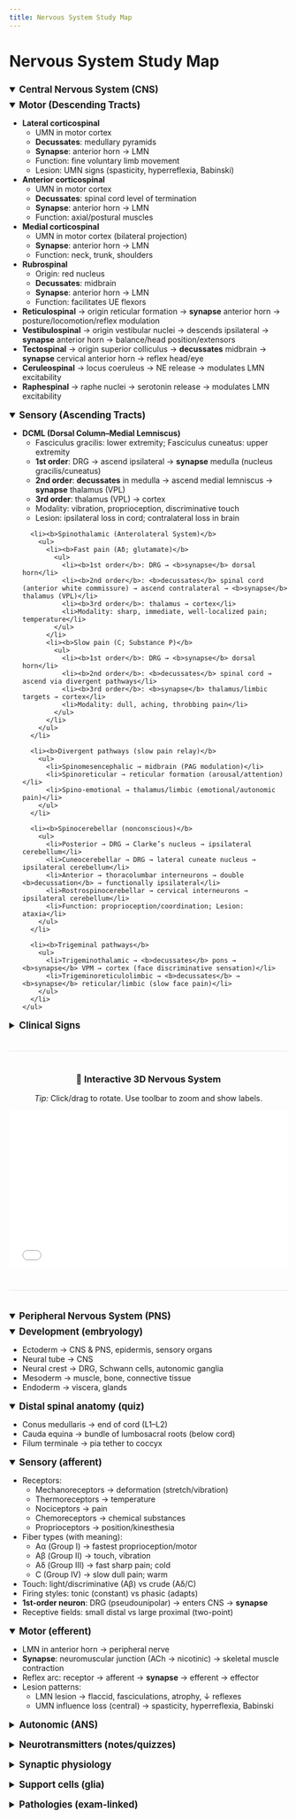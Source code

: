 ```yaml
---
title: Nervous System Study Map
---
```


<style>
  .ns-section { margin: 24px 0; }
  .divider { margin: 36px 0; border: 0; height: 1px; background: #e5e7eb; }
  .center { text-align: center; }
  details { margin: 8px 0 16px 0; }
  summary { cursor: pointer; font-size: 1.05rem; }
  .embed-wrap { margin: 40px auto; max-width: 1100px; }
  .embed-16x9 { position: relative; width: 100%; padding-bottom: 56.25%; }
  .embed-16x9 iframe { position: absolute; inset: 0; width: 100%; height: 100%; border: 0; }
</style>

# Nervous System Study Map

<!-- ================= CNS ================= -->
<div class="ns-section">
<details open>
  <summary><b>Central Nervous System (CNS)</b></summary>

  <details open>
    <summary><b>Motor (Descending Tracts)</b></summary>
    <ul>
      <li><b>Lateral corticospinal</b>
        <ul>
          <li>UMN in motor cortex</li>
          <li><b>Decussates</b>: medullary pyramids</li>
          <li><b>Synapse</b>: anterior horn → LMN</li>
          <li>Function: fine voluntary limb movement</li>
          <li>Lesion: UMN signs (spasticity, hyperreflexia, Babinski)</li>
        </ul>
      </li>
      <li><b>Anterior corticospinal</b>
        <ul>
          <li>UMN in motor cortex</li>
          <li><b>Decussates</b>: spinal cord level of termination</li>
          <li><b>Synapse</b>: anterior horn → LMN</li>
          <li>Function: axial/postural muscles</li>
        </ul>
      </li>
      <li><b>Medial corticospinal</b>
        <ul>
          <li>UMN in motor cortex (bilateral projection)</li>
          <li><b>Synapse</b>: anterior horn → LMN</li>
          <li>Function: neck, trunk, shoulders</li>
        </ul>
      </li>
      <li><b>Rubrospinal</b>
        <ul>
          <li>Origin: red nucleus</li>
          <li><b>Decussates</b>: midbrain</li>
          <li><b>Synapse</b>: anterior horn → LMN</li>
          <li>Function: facilitates UE flexors</li>
        </ul>
      </li>
      <li><b>Reticulospinal</b> → origin reticular formation → <b>synapse</b> anterior horn → posture/locomotion/reflex modulation</li>
      <li><b>Vestibulospinal</b> → origin vestibular nuclei → descends ipsilateral → <b>synapse</b> anterior horn → balance/head position/extensors</li>
      <li><b>Tectospinal</b> → origin superior colliculus → <b>decussates</b> midbrain → <b>synapse</b> cervical anterior horn → reflex head/eye</li>
      <li><b>Ceruleospinal</b> → locus coeruleus → NE release → modulates LMN excitability</li>
      <li><b>Raphespinal</b> → raphe nuclei → serotonin release → modulates LMN excitability</li>
    </ul>
  </details>

  <details open>
    <summary><b>Sensory (Ascending Tracts)</b></summary>
    <ul>
      <li><b>DCML (Dorsal Column–Medial Lemniscus)</b>
        <ul>
          <li>Fasciculus gracilis: lower extremity; Fasciculus cuneatus: upper extremity</li>
          <li><b>1st order</b>: DRG → ascend ipsilateral → <b>synapse</b> medulla (nucleus gracilis/cuneatus)</li>
          <li><b>2nd order</b>: <b>decussates</b> in medulla → ascend medial lemniscus → <b>synapse</b> thalamus (VPL)</li>
          <li><b>3rd order</b>: thalamus (VPL) → cortex</li>
          <li>Modality: vibration, proprioception, discriminative touch</li>
          <li>Lesion: ipsilateral loss in cord; contralateral loss in brain</li>
        </ul>
      </li>

      <li><b>Spinothalamic (Anterolateral System)</b>
        <ul>
          <li><b>Fast pain (Aδ; glutamate)</b>
            <ul>
              <li><b>1st order</b>: DRG → <b>synapse</b> dorsal horn</li>
              <li><b>2nd order</b>: <b>decussates</b> spinal cord (anterior white commissure) → ascend contralateral → <b>synapse</b> thalamus (VPL)</li>
              <li><b>3rd order</b>: thalamus → cortex</li>
              <li>Modality: sharp, immediate, well-localized pain; temperature</li>
            </ul>
          </li>
          <li><b>Slow pain (C; Substance P)</b>
            <ul>
              <li><b>1st order</b>: DRG → <b>synapse</b> dorsal horn</li>
              <li><b>2nd order</b>: <b>decussates</b> spinal cord → ascend via divergent pathways</li>
              <li><b>3rd order</b>: <b>synapse</b> thalamus/limbic targets → cortex</li>
              <li>Modality: dull, aching, throbbing pain</li>
            </ul>
          </li>
        </ul>
      </li>

      <li><b>Divergent pathways (slow pain relay)</b>
        <ul>
          <li>Spinomesencephalic → midbrain (PAG modulation)</li>
          <li>Spinoreticular → reticular formation (arousal/attention)</li>
          <li>Spino-emotional → thalamus/limbic (emotional/autonomic pain)</li>
        </ul>
      </li>

      <li><b>Spinocerebellar (nonconscious)</b>
        <ul>
          <li>Posterior → DRG → Clarke’s nucleus → ipsilateral cerebellum</li>
          <li>Cuneocerebellar → DRG → lateral cuneate nucleus → ipsilateral cerebellum</li>
          <li>Anterior → thoracolumbar interneurons → double <b>decussation</b> → functionally ipsilateral</li>
          <li>Rostrospinocerebellar → cervical interneurons → ipsilateral cerebellum</li>
          <li>Function: proprioception/coordination; Lesion: ataxia</li>
        </ul>
      </li>

      <li><b>Trigeminal pathways</b>
        <ul>
          <li>Trigeminothalamic → <b>decussates</b> pons → <b>synapse</b> VPM → cortex (face discriminative sensation)</li>
          <li>Trigeminoreticulolimbic → <b>decussates</b> → <b>synapse</b> reticular/limbic (slow face pain)</li>
        </ul>
      </li>
    </ul>
  </details>

  <details>
    <summary><b>Clinical Signs</b></summary>
    <ul>
      <li>UMN lesion → spasticity, hyperreflexia, Babinski</li>
      <li>LMN lesion → flaccid paralysis, fasciculations, atrophy</li>
      <li>DCML lesion → loss of vibration/proprioception</li>
      <li>Spinothalamic lesion → contralateral pain/temp loss</li>
      <li>Spinocerebellar lesion → ataxia</li>
      <li>ALS → UMN + LMN (sensation spared)</li>
    </ul>
  </details>

</details>
</div>

<hr class="divider" />

<!-- ============ 3D MODEL SECTION ============ -->
<div class="embed-wrap center">
  <h3>🧠 Interactive 3D Nervous System</h3>
  <p><i>Tip:</i> Click/drag to rotate. Use toolbar to zoom and show labels.</p>
  <div class="embed-16x9">
    <!-- Replace SRC below with the REAL embed URL you copy from BioDigital/Sketchfab -->
    <iframe 
      src="REPLACE_ME_WITH_REAL_EMBED_URL"
      allowfullscreen
      loading="lazy">
    </iframe>
  </div>
</div>

<hr class="divider" />

<!-- ================= PNS ================= -->
<div class="ns-section">
<details open>
  <summary><b>Peripheral Nervous System (PNS)</b></summary>

  <details open>
    <summary><b>Development (embryology)</b></summary>
    <ul>
      <li>Ectoderm → CNS & PNS, epidermis, sensory organs</li>
      <li>Neural tube → CNS</li>
      <li>Neural crest → DRG, Schwann cells, autonomic ganglia</li>
      <li>Mesoderm → muscle, bone, connective tissue</li>
      <li>Endoderm → viscera, glands</li>
    </ul>
  </details>

  <details open>
    <summary><b>Distal spinal anatomy (quiz)</b></summary>
    <ul>
      <li>Conus medullaris → end of cord (L1–L2)</li>
      <li>Cauda equina → bundle of lumbosacral roots (below cord)</li>
      <li>Filum terminale → pia tether to coccyx</li>
    </ul>
  </details>

  <details open>
    <summary><b>Sensory (afferent)</b></summary>
    <ul>
      <li>Receptors:
        <ul>
          <li>Mechanoreceptors → deformation (stretch/vibration)</li>
          <li>Thermoreceptors → temperature</li>
          <li>Nociceptors → pain</li>
          <li>Chemoreceptors → chemical substances</li>
          <li>Proprioceptors → position/kinesthesia</li>
        </ul>
      </li>
      <li>Fiber types (with meaning):
        <ul>
          <li>Aα (Group I) → fastest proprioception/motor</li>
          <li>Aβ (Group II) → touch, vibration</li>
          <li>Aδ (Group III) → fast sharp pain; cold</li>
          <li>C (Group IV) → slow dull pain; warm</li>
        </ul>
      </li>
      <li>Touch: light/discriminative (Aβ) vs crude (Aδ/C)</li>
      <li>Firing styles: tonic (constant) vs phasic (adapts)</li>
      <li><b>1st-order neuron</b>: DRG (pseudounipolar) → enters CNS → <b>synapse</b></li>
      <li>Receptive fields: small distal vs large proximal (two-point)</li>
    </ul>
  </details>

  <details open>
    <summary><b>Motor (efferent)</b></summary>
    <ul>
      <li>LMN in anterior horn → peripheral nerve</li>
      <li><b>Synapse</b>: neuromuscular junction (ACh → nicotinic) → skeletal muscle contraction</li>
      <li>Reflex arc: receptor → afferent → <b>synapse</b> → efferent → effector</li>
      <li>Lesion patterns:
        <ul>
          <li>LMN lesion → flaccid, fasciculations, atrophy, ↓ reflexes</li>
          <li>UMN influence loss (central) → spasticity, hyperreflexia, Babinski</li>
        </ul>
      </li>
    </ul>
  </details>

  <details>
    <summary><b>Autonomic (ANS)</b></summary>
    <ul>
      <li>Sympathetic → norepinephrine (fight/flight)</li>
      <li>Parasympathetic → acetylcholine (muscarinic; rest/digest)</li>
    </ul>
  </details>

  <details>
    <summary><b>Neurotransmitters (notes/quizzes)</b></summary>
    <ul>
      <li>Acetylcholine (ACh) → NMJ; parasympathetic</li>
      <li>Norepinephrine (NE) → sympathetic; vigilance</li>
      <li>Glutamate → excitatory; <b>fast pain</b></li>
      <li>Substance P → <b>slow pain</b></li>
      <li>GABA, Glycine → inhibitory</li>
      <li>Endorphins/Enkephalins → ↓ pain</li>
    </ul>
  </details>

  <details>
    <summary><b>Synaptic physiology</b></summary>
    <ul>
      <li>EPSP (depolarization) → open Na⁺ / Ca²⁺ channels</li>
      <li>IPSP (hyperpolarization) → open Cl⁻ / K⁺ channels</li>
      <li>Gate Control Theory → Aβ touch input inhibits pain (dorsal horn)</li>
    </ul>
  </details>

  <details>
    <summary><b>Support cells (glia)</b></summary>
    <ul>
      <li>Schwann → <b>myelination in PNS</b></li>
      <li>Satellite → support in ganglia</li>
      <li>(Contrast) Oligodendrocytes → <b>myelination in CNS</b></li>
      <li>Microglia (CNS) → immune/phagocytosis</li>
      <li>Astrocytes (CNS) → BBB/support</li>
    </ul>
  </details>

  <details>
    <summary><b>Pathologies (exam-linked)</b></summary>
    <ul>
      <li>Cauda equina syndrome → LMN pattern; saddle anesthesia, incontinence</li>
      <li>Guillain–Barré → PNS demyelination (Schwann)</li>
      <li>Myasthenia gravis → postsynaptic AChR; fatigable weakness</li>
      <li>Lambert–Eaton → presynaptic Ca²⁺ channel; improves with activity</li>
      <li>Peripheral neuropathy → glove–stocking sensory ± motor loss</li>
      <li>ALS → combined UMN + LMN (sensation spared)</li>
    </ul>
  </details>

</details>
</div>
